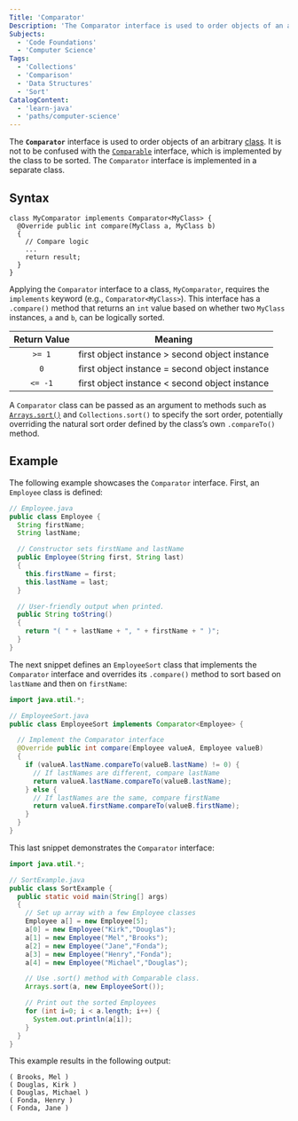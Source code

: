 ```yaml
---
Title: 'Comparator'
Description: 'The Comparator interface is used to order objects of an arbitrary class.'
Subjects:
  - 'Code Foundations'
  - 'Computer Science'
Tags:
  - 'Collections'
  - 'Comparison'
  - 'Data Structures'
  - 'Sort'
CatalogContent:
  - 'learn-java'
  - 'paths/computer-science'
---
```


The **`Comparator`** interface is used to order objects of an arbitrary [class](https://www.codecademy.com/resources/docs/java/classes). It is not to be confused with the [`Comparable`](https://www.codecademy.com/resources/docs/java/comparable) interface, which is implemented by the class to be sorted. The `Comparator` interface is implemented in a separate class.

## Syntax

```pseudo
class MyComparator implements Comparator<MyClass> {
  @Override public int compare(MyClass a, MyClass b)
  {
    // Compare logic
    ...
    return result;
  }
}
```

Applying the `Comparator` interface to a class, `MyComparator`, requires the `implements` keyword (e.g., `Comparator<MyClass>`). This interface has a `.compare()` method that returns an `int` value based on whether two `MyClass` instances, `a` and `b`, can be logically sorted.

| Return Value | Meaning                                        |
| :----------: | ---------------------------------------------- |
|    `>= 1`    | first object instance > second object instance |
|     `0`      | first object instance = second object instance |
|   `<= -1`    | first object instance < second object instance |

A `Comparator` class can be passed as an argument to methods such as [`Arrays.sort()`](https://www.codecademy.com/resources/docs/java/arrays/sort) and `Collections.sort()` to specify the sort order, potentially overriding the natural sort order defined by the class’s own `.compareTo()` method.

## Example

The following example showcases the `Comparator` interface. First, an `Employee` class is defined:

```java
// Employee.java
public class Employee {
  String firstName;
  String lastName;

  // Constructor sets firstName and lastName
  public Employee(String first, String last)
  {
    this.firstName = first;
    this.lastName = last;
  }

  // User-friendly output when printed.
  public String toString()
  {
    return "( " + lastName + ", " + firstName + " )";
  }
}
```

The next snippet defines an `EmployeeSort` class that implements the `Comparator` interface and overrides its `.compare()` method to sort based on `lastName` and then on `firstName`:

```java
import java.util.*;

// EmployeeSort.java
public class EmployeeSort implements Comparator<Employee> {

  // Implement the Comparator interface
  @Override public int compare(Employee valueA, Employee valueB)
  {
    if (valueA.lastName.compareTo(valueB.lastName) != 0) {
      // If lastNames are different, compare lastName
      return valueA.lastName.compareTo(valueB.lastName);
    } else {
      // If lastNames are the same, compare firstName
      return valueA.firstName.compareTo(valueB.firstName);
    }
  }
}
```

This last snippet demonstrates the `Comparator` interface:

```java
import java.util.*;

// SortExample.java
public class SortExample {
  public static void main(String[] args)
  {
    // Set up array with a few Employee classes
    Employee a[] = new Employee[5];
    a[0] = new Employee("Kirk","Douglas");
    a[1] = new Employee("Mel","Brooks");
    a[2] = new Employee("Jane","Fonda");
    a[3] = new Employee("Henry","Fonda");
    a[4] = new Employee("Michael","Douglas");

    // Use .sort() method with Comparable class.
    Arrays.sort(a, new EmployeeSort());

    // Print out the sorted Employees
    for (int i=0; i < a.length; i++) {
      System.out.println(a[i]);
    }
  }
}
```

This example results in the following output:

```shell
( Brooks, Mel )
( Douglas, Kirk )
( Douglas, Michael )
( Fonda, Henry )
( Fonda, Jane )
```
